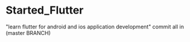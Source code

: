# Started_Flutter
"learn flutter for android and ios application development" commit all in (master BRANCH)

